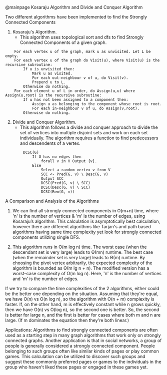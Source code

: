 @mainpage Kosaraju Algorithm and Divide and Conquer Algorithm

Two different algorithms have been implemented to find the Strongly Connected Components

1) Kosaraju's Algorithm.
    - This algorithm uses topological sort and dfs to find Strongly Connected Components of a given graph.

~~~~~~~~~~~~~~~~~~~~~~
    For each vertex u of the graph, mark u as unvisited. Let L be empty.
    For each vertex u of the graph do Visit(u), where Visit(u) is the recursive subroutine:
        If u is unvisited then:
            Mark u as visited.
            For each out-neighbour v of u, do Visit(v).
            Prepend u to L.
        Otherwise do nothing.
    For each element u of L in order, do Assign(u,u) where Assign(u,root) is the recursive subroutine:
        If u has not been assigned to a component then:
            Assign u as belonging to the component whose root is root.
            For each in-neighbour v of u, do Assign(v,root).
        Otherwise do nothing.
~~~~~~~~~~~~~~~~~~~~~~


2) Divide and Conquer Algorithm.
    - This algorithm follows a divide and conquer approach to divide the set of vertices into multiple disjoint sets and work on each set individually. The algorithm requires a function to find predecessors and descendents of a vertex.
        
~~~~~~~~~~~~~~~~~~~~~~
        DCSC(G)
            If G has no edges then
                forall v in V Output {v}.
            Else
                Select a random vertex v from V
                SCC <- Pred(G, v) \ Desc(G, v)
                Output SCC
                DCSC(Pred(G, v) \ SCC)
                DCSC(Desc(G, v) \ SCC)
                DCSC(Rem(G, v))
~~~~~~~~~~~~~~~~~~~~~~

A Comparison and Analysis of the Algorithms

1) We can find all strongly connected components in O(m+n) time, where 'n' is the number of vertices & 'm' is the number of edges, using Kosaraju’s algorithm. 
This calculation is asymptotically best calculation, however there are different algorithms like Tarjan's and path based algorithms having same time complexity yet look for strongly connected components utilizing single DFS.

2) This algorithm runs in O(m log n) time. The worst case (when the descendant set is very large) leads to Θ(mn) runtime. The best case (when the remainder set is very large) leads to Θ(m) runtime. By choosing the pivot vertex arbitrarily, the expected complexity of the algorithm is bounded as Θ(m lg n + n). The modified version has a worst–case complexity of O(m log n). Here, 'n' is the number of vertices and 'm' is the number of edges.

If we try to compare the time complexities of the 2 algorithms, either could be the better one depending on the situation. Assuming that they're equal, we have O(n) vs O(n log n), so the algorithm with O(n + m) complexity is faster. If, on the other hand, m is effectively constant while n grows quickly, then we have O(n) vs O(log n), so the second one is better. 
So, the second is better for large n, and the first is better for cases where both m and n are large. (If m dominates the equation then they're both linear.)


Applications: Algorithms to find strongly connected components are often used as a starting step in many graph algorithms that work only on strongly connected graphs. Another application is that in social networks, a group of people is generally considered a strongly connected component. People belonging to such groups often like similar kinds of pages or play common games. This calculation can be utilized to discover such groups and suggest these commonly preferred pages or games to the individuals in the group who haven't liked these pages or engaged in these games yet.

